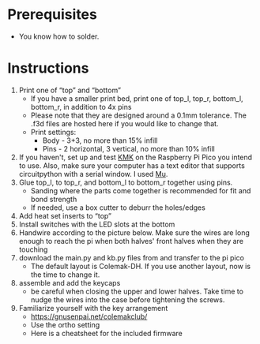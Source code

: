# Prerequisites
- You know how to solder.
# Instructions
1. Print one of “top” and “bottom”
    - If you have a smaller print bed, print one of top_l, top_r, bottom_l, bottom_r, in addition to 4x pins
    - Please note that they are designed around a 0.1mm tolerance. The .f3d files are hosted here if you would like to change that.
    - Print settings: 
        - Body - 3+3, no more than 15% infill
        - Pins - 2 horizontal, 3 vertical, no more than 10% infill
2. If you haven't, set up and test [KMK](https://github.com/KMKfw/kmk_firmware/blob/master/docs/Getting_Started.md) on the Raspberry Pi Pico you intend to use. Also, make sure your computer has a text editor that supports circuitpython with a serial window. I used [Mu](https://codewith.mu/).
3. Glue top_l, to top_r, and bottom_l to bottom_r together using pins. 
    - Sanding where the parts come together is recommended for fit and bond strength
    - If needed, use a box cutter to deburr the holes/edges
3. Add heat set inserts to “top”
4. Install switches with the LED slots at the bottom
5. Handwire according to the picture below. Make sure the wires are long enough to reach the pi  when both halves' front halves when they are touching
6. download the main.py and kb.py files from and transfer to the pi pico
    - The default layout is Colemak-DH. If you use another layout, now is the time to change it.
7. assemble and add the keycaps
    - be careful when closing the upper and lower halves. Take time to nudge the wires into the case before tightening the screws.    
8. Familiarize yourself with the key arrangement
    - https://gnusenpai.net/colemakclub/
    - Use the ortho setting
    - Here is a cheatsheet for the included firmware
